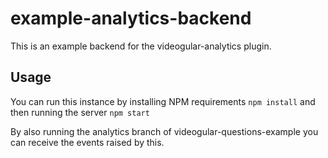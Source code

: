 example-analytics-backend
=========================

This is an example backend for the videogular-analytics plugin.

Usage
-----

You can run this instance by installing NPM requirements `npm install` and then running the server `npm start`

By also running the analytics branch of videogular-questions-example you can receive the events raised by this.
